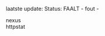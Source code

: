 laatste update: 
Status: FAALT - fout - 
<div class="service R">nexus</div><div class="service R">httpstat</div>